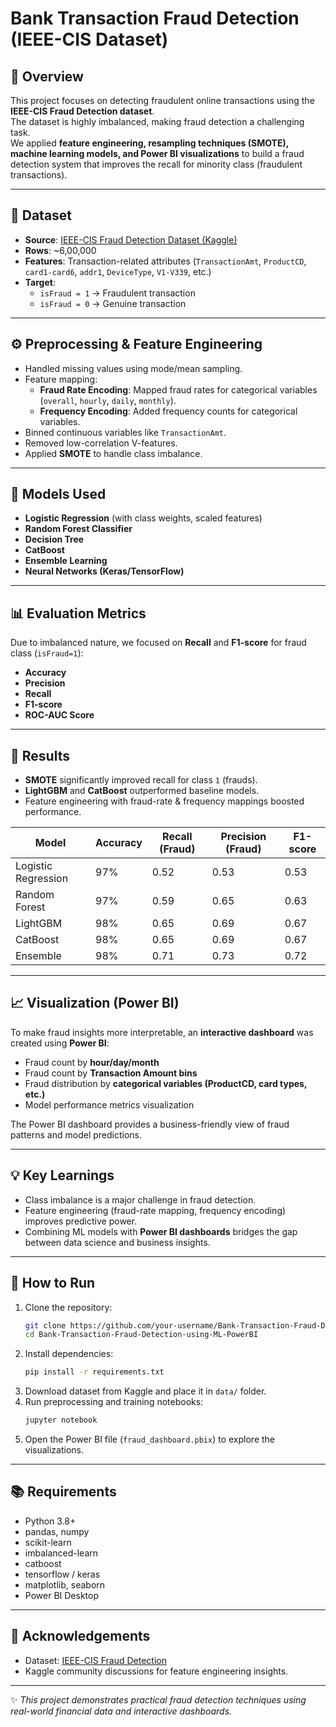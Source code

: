 # Bank Transaction Fraud Detection (IEEE-CIS Dataset)

## 📌 Overview
This project focuses on detecting fraudulent online transactions using the **IEEE-CIS Fraud Detection dataset**.  
The dataset is highly imbalanced, making fraud detection a challenging task.  
We applied **feature engineering, resampling techniques (SMOTE), machine learning models, and Power BI visualizations** to build a fraud detection system that improves the recall for minority class (fraudulent transactions).

---

## 📂 Dataset
- **Source**: [IEEE-CIS Fraud Detection Dataset (Kaggle)](https://www.kaggle.com/c/ieee-fraud-detection)
- **Rows**: ~6,00,000  
- **Features**: Transaction-related attributes (`TransactionAmt`, `ProductCD`, `card1-card6`, `addr1`, `DeviceType`, `V1-V339`, etc.)  
- **Target**:  
  - `isFraud = 1` → Fraudulent transaction  
  - `isFraud = 0` → Genuine transaction  

---

## ⚙️ Preprocessing & Feature Engineering
- Handled missing values using mode/mean sampling.
- Feature mapping:  
  - **Fraud Rate Encoding**: Mapped fraud rates for categorical variables (`overall`, `hourly`, `daily`, `monthly`).  
  - **Frequency Encoding**: Added frequency counts for categorical variables.  
- Binned continuous variables like `TransactionAmt`.  
- Removed low-correlation V-features.  
- Applied **SMOTE** to handle class imbalance.  

---

## 🧠 Models Used
- **Logistic Regression** (with class weights, scaled features)  
- **Random Forest Classifier**
- **Decision Tree**  
- **CatBoost**
- **Ensemble Learning**
- **Neural Networks (Keras/TensorFlow)**  

---

## 📊 Evaluation Metrics
Due to imbalanced nature, we focused on **Recall** and **F1-score** for fraud class (`isFraud=1`):  
- **Accuracy**  
- **Precision**  
- **Recall**  
- **F1-score**  
- **ROC-AUC Score**  

---

## 🚀 Results
- **SMOTE** significantly improved recall for class `1` (frauds).  
- **LightGBM** and **CatBoost** outperformed baseline models.  
- Feature engineering with fraud-rate & frequency mappings boosted performance.  

| Model               | Accuracy | Recall (Fraud) | Precision (Fraud) | F1-score |
|---------------------|----------|----------------|-------------------|----------|
| Logistic Regression | 97%      | 0.52           | 0.53              | 0.53     |
| Random Forest       | 97%      | 0.59           | 0.65              | 0.63     |
| LightGBM            | 98%      | 0.65           | 0.69              | 0.67     |
| CatBoost            | 98%      | 0.65           | 0.69              | 0.67     |
| Ensemble            | 98%      | 0.71           | 0.73              | 0.72     |
---

## 📈 Visualization (Power BI)
To make fraud insights more interpretable, an **interactive dashboard** was created using **Power BI**:  
- Fraud count by **hour/day/month**  
- Fraud count by **Transaction Amount bins**  
- Fraud distribution by **categorical variables (ProductCD, card types, etc.)**  
- Model performance metrics visualization  

The Power BI dashboard provides a business-friendly view of fraud patterns and model predictions.  

---

## 💡 Key Learnings
- Class imbalance is a major challenge in fraud detection.  
- Feature engineering (fraud-rate mapping, frequency encoding) improves predictive power.  
- Combining ML models with **Power BI dashboards** bridges the gap between data science and business insights.  

---

## 📌 How to Run
1. Clone the repository:
   ```bash
   git clone https://github.com/your-username/Bank-Transaction-Fraud-Detection-using-ML-PowerBI.git
   cd Bank-Transaction-Fraud-Detection-using-ML-PowerBI
   ```
2. Install dependencies:
   ```bash
   pip install -r requirements.txt
   ```
3. Download dataset from Kaggle and place it in `data/` folder.  
4. Run preprocessing and training notebooks:
   ```bash
   jupyter notebook
   ```
5. Open the Power BI file (`fraud_dashboard.pbix`) to explore the visualizations.  

---

## 📚 Requirements
- Python 3.8+  
- pandas, numpy  
- scikit-learn  
- imbalanced-learn  
- catboost  
- tensorflow / keras  
- matplotlib, seaborn  
- Power BI Desktop  

---

## 🙌 Acknowledgements
- Dataset: [IEEE-CIS Fraud Detection](https://www.kaggle.com/c/ieee-fraud-detection)  
- Kaggle community discussions for feature engineering insights.  

---

✨ *This project demonstrates practical fraud detection techniques using real-world financial data and interactive dashboards.*  

